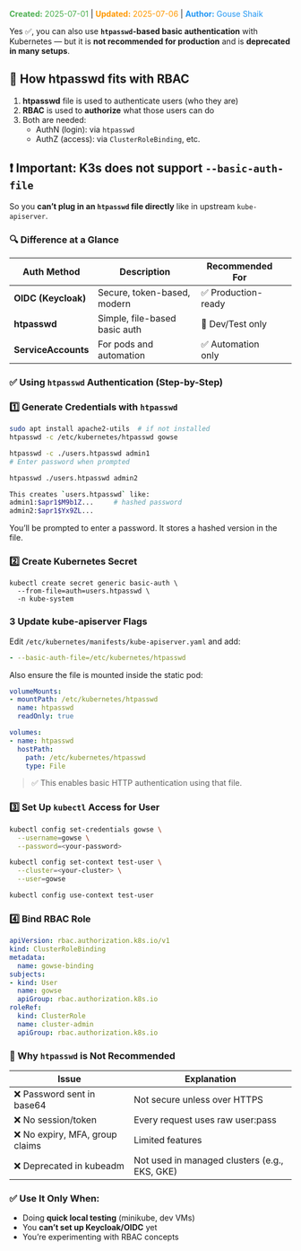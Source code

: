 <span style="color:#4caf50;"><b>Created:</b> 2025-07-01</span> | <span style="color:#ff9800;"><b>Updated:</b> 2025-07-06</span> | <span style="color:#2196f3;"><b>Author:</b> Gouse Shaik</span>

Yes ✅, you can also use **`htpasswd`-based basic authentication** with Kubernetes — but it is **not recommended for production** and is **deprecated in many setups**.

## 🔗 How htpasswd fits with RBAC

1. **htpasswd** file is used to authenticate users (who they are)
2. **RBAC** is used to **authorize** what those users can do
3. Both are needed:
    - AuthN (login): via `htpasswd`
    - AuthZ (access): via `ClusterRoleBinding`, etc.

## ❗ Important: K3s does **not** support `--basic-auth-file`

So you **can’t plug in an `htpasswd` file directly** like in upstream `kube-apiserver`.

### 🔍 Difference at a Glance

| Auth Method         | Description                   | Recommended For    |     |
| ------------------- | ----------------------------- | ------------------ | --- |
| **OIDC (Keycloak)** | Secure, token-based, modern   | ✅ Production-ready |     |
| **htpasswd**        | Simple, file-based basic auth | 🚫 Dev/Test only   |     |
| **ServiceAccounts** | For pods and automation       | ✅ Automation only  |     |
### ✅ Using `htpasswd` Authentication (Step-by-Step)

### 1️⃣ Generate Credentials with `htpasswd`

```bash
sudo apt install apache2-utils  # if not installed
htpasswd -c /etc/kubernetes/htpasswd gowse

htpasswd -c ./users.htpasswd admin1
# Enter password when prompted

htpasswd ./users.htpasswd admin2

This creates `users.htpasswd` like:
admin1:$apr1$M9b1Z...     # hashed password
admin2:$apr1$Yx9ZL...
```

You’ll be prompted to enter a password. It stores a hashed version in the file.

### 2️⃣ Create Kubernetes Secret
```
kubectl create secret generic basic-auth \
  --from-file=auth=users.htpasswd \
  -n kube-system
```

### 3 Update kube-apiserver Flags

Edit `/etc/kubernetes/manifests/kube-apiserver.yaml` and add:

```yaml
- --basic-auth-file=/etc/kubernetes/htpasswd
```

Also ensure the file is mounted inside the static pod:

```yaml
volumeMounts:
- mountPath: /etc/kubernetes/htpasswd
  name: htpasswd
  readOnly: true

volumes:
- name: htpasswd
  hostPath:
    path: /etc/kubernetes/htpasswd
    type: File
```

> ✅ This enables basic HTTP authentication using that file.

### 3️⃣ Set Up `kubectl` Access for User

```bash
kubectl config set-credentials gowse \
  --username=gowse \
  --password=<your-password>

kubectl config set-context test-user \
  --cluster=<your-cluster> \
  --user=gowse

kubectl config use-context test-user
```
### 4️⃣ Bind RBAC Role

```yaml
apiVersion: rbac.authorization.k8s.io/v1
kind: ClusterRoleBinding
metadata:
  name: gowse-binding
subjects:
- kind: User
  name: gowse
  apiGroup: rbac.authorization.k8s.io
roleRef:
  kind: ClusterRole
  name: cluster-admin
  apiGroup: rbac.authorization.k8s.io
```
### 🚫 Why `htpasswd` is Not Recommended

|Issue|Explanation|
|---|---|
|❌ Password sent in base64|Not secure unless over HTTPS|
|❌ No session/token|Every request uses raw user:pass|
|❌ No expiry, MFA, group claims|Limited features|
|❌ Deprecated in kubeadm|Not used in managed clusters (e.g., EKS, GKE)|

### ✅ Use It Only When:

- Doing **quick local testing** (minikube, dev VMs)
- You **can’t set up Keycloak/OIDC** yet
- You’re experimenting with RBAC concepts

